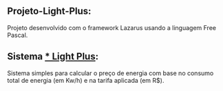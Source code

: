 ## Projeto-Light-Plus:

Projeto desenvolvido com o framework Lazarus usando a linguagem Free Pascal.


## Sistema [* Light Plus](/Light_plus.exe):

Sistema simples para calcular o preço de energia com base no consumo total de energia (em Kw/h) e na tarifa aplicada (em R$).


